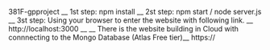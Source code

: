381F-gpproject
__
1st step: npm install __
2st step: npm start / node server.js __
3st step: Using your browser to enter the website with following link. __
http://localhost:3000 __
__
There is the website building in Cloud with connnecting to the Mongo Database (Atlas Free tier)__
https://